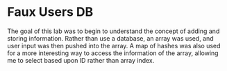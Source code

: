 # Faux Users DB

The goal of this lab was to begin to understand the concept of adding and storing information. Rather than use a database, an array was used, and user input was then pushed into the array. A map of hashes was also used for a more interesting way to access the information of the array, allowing me to select based upon ID rather than array index. 